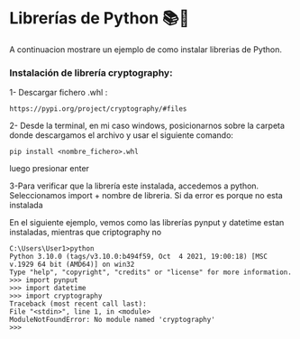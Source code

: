 # Librerías de Python 📚📜

A continuacion mostrare un ejemplo de como instalar librerias de Python.

### Instalación de librería cryptography:

1- Descargar  fichero .whl :
        
    https://pypi.org/project/cryptography/#files

2- Desde la terminal, en mi caso windows, posicionarnos sobre la carpeta donde descargamos el archivo y usar el 
siguiente comando:

    pip install <nombre_fichero>.whl

luego presionar enter

3-Para verificar que la librería este instalada, accedemos a python. Seleccionamos import + nombre de libreria. Si da 
error es porque no esta instalada


En el siguiente ejemplo, vemos como las librerías  pynput  y datetime estan instaladas, mientras que criptography no

    C:\Users\User1>python
    Python 3.10.0 (tags/v3.10.0:b494f59, Oct  4 2021, 19:00:18) [MSC v.1929 64 bit (AMD64)] on win32
    Type "help", "copyright", "credits" or "license" for more information.
    >>> import pynput
    >>> import datetime
    >>> import cryptography
    Traceback (most recent call last):
    File "<stdin>", line 1, in <module>
    ModuleNotFoundError: No module named 'cryptography'
    >>>
